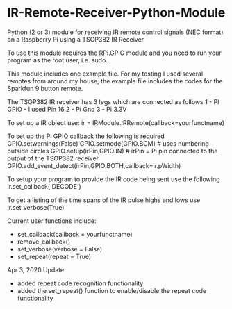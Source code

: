 # IR-Remote-Receiver-Python-Module
Python (2 or 3) module for receiving IR remote control signals (NEC format) on a Raspberry Pi 
using a TSOP382 IR Receiver

To use this module requires the RPi.GPIO module and you need to run your program as the root
 user,  i.e. sudo...

This module includes one example file. For my testing I used several remotes from around my 
house, the example file includes the codes for the Sparkfun 9 button remote.

The TSOP382 IR receiver has 3 legs which are connected as follows
1 - PI GPIO - I used Pin 16
2 - Pi Gnd
3 - Pi 3.3V

To set up a IR object use:
ir = IRModule.IRRemote(callback=yourfunctname)

To set up the Pi GPIO callback the following is required
GPIO.setwarnings(False)
GPIO.setmode(GPIO.BCM)      # uses numbering outside circles
GPIO.setup(irPin,GPIO.IN)   # irPin = Pi pin connected to the output of the TSOP382 receiver
GPIO.add_event_detect(irPin,GPIO.BOTH,callback=ir.pWidth)

To setup your program to provide the IR code being sent use the following
ir.set_callback('DECODE')

To get a listing of the time spans of the IR pulse highs and lows use
ir.set_verbose(True)


Current user functions include:
- set_callback(callback = yourfunctname)
- remove_callback()
- set_verbose(verbose = False)
- set_repeat(repeat = True)


Apr 3, 2020 Update
- added repeat code recognition functionality
- added the set_repeat() function to enable/disable the repeat code functionality


